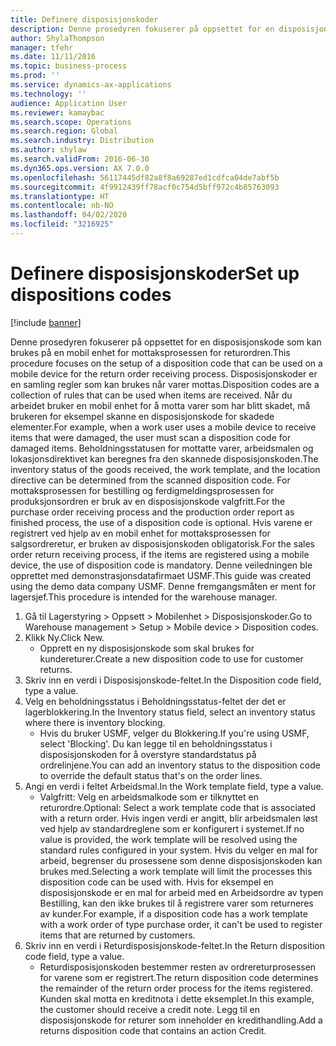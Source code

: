 ```yaml
---
title: Definere disposisjonskoder
description: Denne prosedyren fokuserer på oppsettet for en disposisjonskode som kan brukes på en mobil enhet for mottaksprosessen for returordren.
author: ShylaThompson
manager: tfehr
ms.date: 11/11/2016
ms.topic: business-process
ms.prod: ''
ms.service: dynamics-ax-applications
ms.technology: ''
audience: Application User
ms.reviewer: kamaybac
ms.search.scope: Operations
ms.search.region: Global
ms.search.industry: Distribution
ms.author: shylaw
ms.search.validFrom: 2016-06-30
ms.dyn365.ops.version: AX 7.0.0
ms.openlocfilehash: 56117445df82a8f8a69287ed1cdfca04de7abf5b
ms.sourcegitcommit: 4f9912439ff78acf0c754d5bff972c4b85763093
ms.translationtype: HT
ms.contentlocale: nb-NO
ms.lasthandoff: 04/02/2020
ms.locfileid: "3216925"
---
```

# <a name="set-up-dispositions-codes"></a><span data-ttu-id="5e9ce-103">Definere disposisjonskoder</span><span class="sxs-lookup"><span data-stu-id="5e9ce-103">Set up dispositions codes</span></span>

[!include [banner](../../includes/banner.md)]

<span data-ttu-id="5e9ce-104">Denne prosedyren fokuserer på oppsettet for en disposisjonskode som kan brukes på en mobil enhet for mottaksprosessen for returordren.</span><span class="sxs-lookup"><span data-stu-id="5e9ce-104">This procedure focuses on the setup of a disposition code that can be used on a mobile device for the return order receiving process.</span></span> <span data-ttu-id="5e9ce-105">Disposisjonskoder er en samling regler som kan brukes når varer mottas.</span><span class="sxs-lookup"><span data-stu-id="5e9ce-105">Disposition codes are a collection of rules that can be used when items are received.</span></span> <span data-ttu-id="5e9ce-106">Når du arbeidet bruker en mobil enhet for å motta varer som har blitt skadet, må brukeren for eksempel skanne en disposisjonskode for skadede elementer.</span><span class="sxs-lookup"><span data-stu-id="5e9ce-106">For example, when a work user uses a mobile device to receive items that were damaged, the user must scan a disposition code for damaged items.</span></span> <span data-ttu-id="5e9ce-107">Beholdningsstatusen for mottatte varer, arbeidsmalen og lokasjonsdirektivet kan beregnes fra den skannede disposisjonskoden.</span><span class="sxs-lookup"><span data-stu-id="5e9ce-107">The inventory status of the goods received, the work template, and the location directive can be determined from the scanned disposition code.</span></span> <span data-ttu-id="5e9ce-108">For mottaksprosessen for bestilling og ferdigmeldingsprosessen for produksjonsordren er bruk av en disposisjonskode valgfritt.</span><span class="sxs-lookup"><span data-stu-id="5e9ce-108">For the purchase order receiving process and the production order report as finished process, the use of a disposition code is optional.</span></span> <span data-ttu-id="5e9ce-109">Hvis varene er registrert ved hjelp av en mobil enhet for mottaksprosessen for salgsordreretur, er bruken av disposisjonskoden obligatorisk.</span><span class="sxs-lookup"><span data-stu-id="5e9ce-109">For the sales order return receiving process, if the items are registered using a mobile device, the use of disposition code is mandatory.</span></span>  <span data-ttu-id="5e9ce-110">Denne veiledningen ble opprettet med demonstrasjonsdatafirmaet USMF.</span><span class="sxs-lookup"><span data-stu-id="5e9ce-110">This guide was created using the demo data company USMF.</span></span> <span data-ttu-id="5e9ce-111">Denne fremgangsmåten er ment for lagersjef.</span><span class="sxs-lookup"><span data-stu-id="5e9ce-111">This procedure is intended for the warehouse manager.</span></span> 

1. <span data-ttu-id="5e9ce-112">Gå til Lagerstyring > Oppsett > Mobilenhet > Disposisjonskoder.</span><span class="sxs-lookup"><span data-stu-id="5e9ce-112">Go to Warehouse management > Setup > Mobile device > Disposition codes.</span></span>
2. <span data-ttu-id="5e9ce-113">Klikk Ny.</span><span class="sxs-lookup"><span data-stu-id="5e9ce-113">Click New.</span></span>
    * <span data-ttu-id="5e9ce-114">Opprett en ny disposisjonskode som skal brukes for kundereturer.</span><span class="sxs-lookup"><span data-stu-id="5e9ce-114">Create a new disposition code to use for customer returns.</span></span>  
3. <span data-ttu-id="5e9ce-115">Skriv inn en verdi i Disposisjonskode-feltet.</span><span class="sxs-lookup"><span data-stu-id="5e9ce-115">In the Disposition code field, type a value.</span></span>
4. <span data-ttu-id="5e9ce-116">Velg en beholdningsstatus i Beholdningsstatus-feltet der det er lagerblokkering.</span><span class="sxs-lookup"><span data-stu-id="5e9ce-116">In the Inventory status field, select an inventory status where there is inventory blocking.</span></span>
    * <span data-ttu-id="5e9ce-117">Hvis du bruker USMF, velger du Blokkering.</span><span class="sxs-lookup"><span data-stu-id="5e9ce-117">If you're using USMF, select 'Blocking'.</span></span> <span data-ttu-id="5e9ce-118">Du kan legge til en beholdningsstatus i disposisjonskoden for å overstyre standardstatus på ordrelinjene.</span><span class="sxs-lookup"><span data-stu-id="5e9ce-118">You can add an inventory status to the disposition code to override the default status that's on the order lines.</span></span>  
5. <span data-ttu-id="5e9ce-119">Angi en verdi i feltet Arbeidsmal.</span><span class="sxs-lookup"><span data-stu-id="5e9ce-119">In the Work template field, type a value.</span></span>
    * <span data-ttu-id="5e9ce-120">Valgfritt: Velg en arbeidsmalkode som er tilknyttet en returordre.</span><span class="sxs-lookup"><span data-stu-id="5e9ce-120">Optional: Select a work template code that is associated with a return order.</span></span> <span data-ttu-id="5e9ce-121">Hvis ingen verdi er angitt, blir arbeidsmalen løst ved hjelp av standardreglene som er konfigurert i systemet.</span><span class="sxs-lookup"><span data-stu-id="5e9ce-121">If no value is provided, the work template will be resolved using the standard rules configured in your system.</span></span> <span data-ttu-id="5e9ce-122">Hvis du velger en mal for arbeid, begrenser du prosessene som denne disposisjonskoden kan brukes med.</span><span class="sxs-lookup"><span data-stu-id="5e9ce-122">Selecting a work template will limit the processes this disposition code can be used with.</span></span> <span data-ttu-id="5e9ce-123">Hvis for eksempel en disposisjonskode er en mal for arbeid med en Arbeidsordre av typen Bestilling, kan den ikke brukes til å registrere varer som returneres av kunder.</span><span class="sxs-lookup"><span data-stu-id="5e9ce-123">For example, if a disposition code has a work template with a work order of type purchase order, it can't be used to register items that are returned by customers.</span></span>  
6. <span data-ttu-id="5e9ce-124">Skriv inn en verdi i Returdisposisjonskode-feltet.</span><span class="sxs-lookup"><span data-stu-id="5e9ce-124">In the Return disposition code field, type a value.</span></span>
    * <span data-ttu-id="5e9ce-125">Returdisposisjonskoden bestemmer resten av ordrereturprosessen for varene som er registrert.</span><span class="sxs-lookup"><span data-stu-id="5e9ce-125">The return disposition code determines the remainder of the return order process for the items registered.</span></span> <span data-ttu-id="5e9ce-126">Kunden skal motta en kreditnota i dette eksemplet.</span><span class="sxs-lookup"><span data-stu-id="5e9ce-126">In this example, the customer should receive a credit note.</span></span> <span data-ttu-id="5e9ce-127">Legg til en disposisjonskode for returer som inneholder en kredithandling.</span><span class="sxs-lookup"><span data-stu-id="5e9ce-127">Add a returns disposition code that contains an action Credit.</span></span>  

